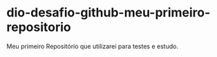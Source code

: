# dio-desafio-github-meu-primeiro-repositorio
Meu primeiro Repositório que utilizarei para testes e estudo.
